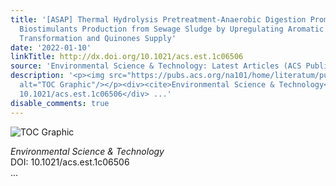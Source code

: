 ```yaml
---
title: '[ASAP] Thermal Hydrolysis Pretreatment-Anaerobic Digestion Promotes Plant-Growth
  Biostimulants Production from Sewage Sludge by Upregulating Aromatic Amino Acids
  Transformation and Quinones Supply'
date: '2022-01-10'
linkTitle: http://dx.doi.org/10.1021/acs.est.1c06506
source: 'Environmental Science & Technology: Latest Articles (ACS Publications)'
description: '<p><img src="https://pubs.acs.org/na101/home/literatum/publisher/achs/journals/content/esthag/0/esthag.ahead-of-print/acs.est.1c06506/20220110/images/medium/es1c06506_0009.gif"
  alt="TOC Graphic"/></p><div><cite>Environmental Science & Technology</cite></div><div>DOI:
  10.1021/acs.est.1c06506</div> ...'
disable_comments: true
---
```

<p><img src="https://pubs.acs.org/na101/home/literatum/publisher/achs/journals/content/esthag/0/esthag.ahead-of-print/acs.est.1c06506/20220110/images/medium/es1c06506_0009.gif" alt="TOC Graphic"/></p><div><cite>Environmental Science & Technology</cite></div><div>DOI: 10.1021/acs.est.1c06506</div> ...